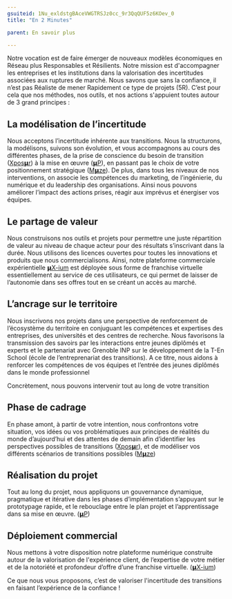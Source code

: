 ```yaml
---
gsuiteid: 1Nu_exldstgBAceVWGTRSJz0cc_9r3QqQUF5z6KOev_0
title: "En 2 Minutes"

parent: En savoir plus

---
```


Notre vocation est de faire émerger de nouveaux modèles économiques en Réseau plus Responsables et Résilients. Notre mission est d'accompagner les entreprises et les institutions dans la valorisation des incertitudes associées aux ruptures de marché. Nous savons que sans la confiance, il n’est pas Réaliste de mener Rapidement ce type de projets (5R). C’est pour cela que nos méthodes, nos outils, et nos actions s'appuient toutes autour de 3 grand principes :

La modélisation de l’incertitude
--------------------------------

Nous acceptons l’incertitude inhérente aux transitions. Nous la structurons, la modélisons, suivons son évolution, et vous accompagnons au cours des différentes phases, de la prise de conscience du besoin de transition ([Xpos](https://www.google.com/url?q=https://aurora-5r.fr/offres/Vale/&sa=D&source=editors&ust=1617640493308000&usg=AOvVaw2qss7GRNGEKQ9qhEV5hFen)[𝝻r](https://www.google.com/url?q=https://aurora-5r.fr/offres/Vale/&sa=D&source=editors&ust=1617640493309000&usg=AOvVaw3Mgp_hrJy5Xcv_MEbHjlBQ)) à la mise en œuvre ([𝝻P](https://www.google.com/url?q=https://aurora-5r.fr/offres/P/&sa=D&source=editors&ust=1617640493309000&usg=AOvVaw1rFxECkNITvcP_wUrOykwu)), en passant pas le choix de votre positionnement stratégique ([M](https://www.google.com/url?q=https://aurora-5r.fr/offres/Mze/&sa=D&source=editors&ust=1617640493310000&usg=AOvVaw0TA0p0iTNxcAwFcFXea7sK)[𝝻ze](https://www.google.com/url?q=https://aurora-5r.fr/offres/Mze/&sa=D&source=editors&ust=1617640493310000&usg=AOvVaw0TA0p0iTNxcAwFcFXea7sK)). De plus, dans tous les niveaux de nos interventions, on associe les compétences du marketing, de l’ingénierie, du numérique et du leadership des organisations. Ainsi nous pouvons améliorer l’impact des actions prises, réagir aux imprévus et énergiser vos équipes.

Le partage de valeur
--------------------

Nous construisons nos outils et projets pour permettre une juste répartition de valeur au niveau de chaque acteur pour des résultats s’inscrivant dans la durée. Nous utilisons des licences ouvertes pour toutes les innovations et produits que nous commercialisons. Ainsi, notre plateforme commerciale expérientielle [𝝻](https://www.google.com/url?q=https://aurora-5r.fr/offres/Xium/&sa=D&source=editors&ust=1617640493311000&usg=AOvVaw0r2s9VBkRD0Dj1d0sQ6aab)[X-ium](https://www.google.com/url?q=https://aurora-5r.fr/offres/Xium/&sa=D&source=editors&ust=1617640493312000&usg=AOvVaw09hPSp9-U-wIIDA_OZVdO9) est déployée sous forme de franchise virtuelle essentiellement au service de ces utilisateurs, ce qui permet de laisser de l’autonomie dans ses offres tout en se créant un accès au marché.

L’ancrage sur le territoire
---------------------------

Nous inscrivons nos projets dans une perspective de renforcement de l’écosystème du territoire en conjuguant les compétences et expertises des entreprises, des universités et des centres de recherche. Nous favorisons la transmission des savoirs par les interactions entre jeunes diplômés et experts et le partenariat avec Grenoble INP sur le développement de la T-En School (école de l’entreprenariat des transitions). A ce titre, nous aidons à renforcer les compétences de vos équipes et l’entrée des jeunes diplômés dans le monde professionnel

Concrètement, nous pouvons intervenir tout au long de votre transition 

Phase de cadrage
----------------

En phase amont, à partir de votre intention, nous confrontons votre situation, vos idées ou vos problématiques aux principes de réalités du monde d’aujourd’hui et des attentes de demain afin d’identifier les perspectives possibles de transitions ([Xpos𝝻r](https://www.google.com/url?q=https://aurora-5r.fr/offres/vale/&sa=D&source=editors&ust=1617640493313000&usg=AOvVaw2D4wGzpuJuHpg7flyURb0g)), et de modéliser vos différents scénarios de transitions possibles ([M](https://www.google.com/url?q=https://aurora-5r.fr/offres/Mze/&sa=D&source=editors&ust=1617640493313000&usg=AOvVaw18n4CWc6Wyckuoj-sfUsS0)[𝝻](https://www.google.com/url?q=https://aurora-5r.fr/offres/Mze/&sa=D&source=editors&ust=1617640493314000&usg=AOvVaw05ah-EzE7k_sqf8b886IzP)[ze](https://www.google.com/url?q=https://aurora-5r.fr/offres/Mze/&sa=D&source=editors&ust=1617640493314000&usg=AOvVaw05ah-EzE7k_sqf8b886IzP))

Réalisation du projet
---------------------

Tout au long du projet, nous appliquons un gouvernance dynamique, pragmatique et itérative dans les phases d’implémentation s’appuyant sur le prototypage rapide, et le rebouclage entre le plan projet et l’apprentissage dans sa mise en œuvre. ([𝝻](https://www.google.com/url?q=https://aurora-5r.fr/offres/P/&sa=D&source=editors&ust=1617640493315000&usg=AOvVaw0Ot9BFwrS7ytW-6aNpALfR)[P](https://www.google.com/url?q=https://aurora-5r.fr/offres/P/&sa=D&source=editors&ust=1617640493315000&usg=AOvVaw0Ot9BFwrS7ytW-6aNpALfR))

Déploiement commercial
----------------------

Nous mettons à votre disposition notre plateforme numérique construite autour de la valorisation de l'expérience client, de l’expertise de votre métier et de la notoriété et profondeur d’offre d’une franchise virtuelle. ([𝝻](https://www.google.com/url?q=https://aurora-5r.fr/offres/Xium/&sa=D&source=editors&ust=1617640493315000&usg=AOvVaw2Q0xCjwywucfitYknTklWM)[X-ium](https://www.google.com/url?q=https://aurora-5r.fr/offres/Xium/&sa=D&source=editors&ust=1617640493316000&usg=AOvVaw0Nxw3SLrE_jjWh2qTohDdr))

Ce que nous vous proposons, c’est de valoriser l'incertitude des transitions en faisant l’expérience de la confiance !

